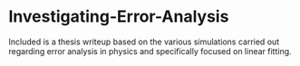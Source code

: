 # Investigating-Error-Analysis

Included is a thesis writeup based on the various simulations carried out regarding error analysis in physics and specifically focused on linear fitting.
